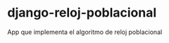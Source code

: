 django-reloj-poblacional
========================

App que implementa el algoritmo de reloj poblacional
